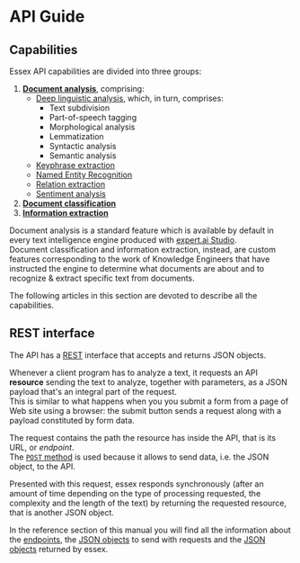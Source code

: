 # API Guide

## Capabilities

Essex API capabilities are divided into three groups:

1. [**Document analysis**](full-analysis/index.md), comprising:
	- [Deep linguistic analysis](linguistic-analysis/index.md), which, in turn, comprises:
		- Text subdivision
		- Part-of-speech tagging
		- Morphological analysis
		- Lemmatization
		- Syntactic analysis
		- Semantic analysis
	- [Keyphrase extraction](keyphrase-extraction/index.md)
	- [Named Entity Recognition](entity-recognition/index.md)
	- [Relation extraction](relation-extraction/index.md)
    - [Sentiment analysis](sentiment-analysis/index.md)
2. [**Document classification**](classification/index.md)
3. [**Information extraction**](extraction/index.md)

Document analysis is a standard feature which is available by default in every text intelligence engine produced with <a href="https://docs.expert.ai/studio/latest/" target="_blank">expert.ai Studio</a>.    
Document classification and information extraction, instead, are custom features corresponding to the work of Knowledge Engineers that have instructed the engine to determine what documents are about and to recognize & extract specific text from documents.

The following articles in this section are devoted to describe all the capabilities.

## REST interface

The API has a <a href="https://en.wikipedia.org/wiki/Representational_state_transfer" target="_blank">REST</a> interface that accepts and returns JSON objects.
 
Whenever a client program has to analyze a text, it requests an API **resource** sending the text to analyze, together with parameters, as a JSON payload that's an integral part of the request.  
This is similar to what happens when you you submit a form from a page of Web site using a browser: the submit button sends a request along with a payload constituted by form data.

The request contains the path the resource has inside the API, that is its URL, or _endpoint_.  
The <a href="https://en.wikipedia.org/wiki/POST_(HTTP)" target="_blank">`POST` method</a> is used because it allows to send data, i.e. the JSON object, to the API.

Presented with this request, essex responds synchronously (after an amount of time depending on the type of processing requested, the complexity and the length of the text) by returning the requested resource, that is another JSON object.

In the reference section of this manual you will find all the information about the [endpoints](../reference/endpoints/index.md), the [JSON objects](../reference/requests/index.md) to send with requests and the [JSON objects](../reference/output/index.md) returned by essex.